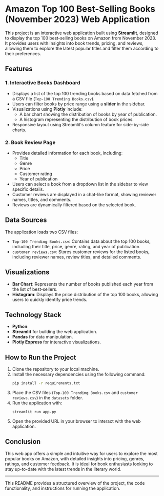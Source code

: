 # Amazon Top 100 Best-Selling Books (November 2023) Web Application

This project is an interactive web application built using **Streamlit**, designed to display the top 100 best-selling books on Amazon from November 2023. It provides users with insights into book trends, pricing, and reviews, allowing them to explore the latest popular titles and filter them according to their preferences.

## Features

### 1. **Interactive Books Dashboard**
   - Displays a list of the top 100 trending books based on data fetched from a CSV file (`Top-100 Trending Books.csv`).
   - Users can filter books by price range using a **slider** in the sidebar.
   - Visualizations using **Plotly** include:
     - A bar chart showing the distribution of books by year of publication.
     - A histogram representing the distribution of book prices.
   - Responsive layout using Streamlit's column feature for side-by-side charts.

### 2. **Book Review Page**
   - Provides detailed information for each book, including:
     - Title
     - Genre
     - Price
     - Customer rating
     - Year of publication
   - Users can select a book from a dropdown list in the sidebar to view specific details.
   - Customer reviews are displayed in a chat-like format, showing reviewer names, titles, and comments.
   - Reviews are dynamically filtered based on the selected book.

## Data Sources
The application loads two CSV files:
- `Top-100 Trending Books.csv`: Contains data about the top 100 books, including their title, price, genre, rating, and year of publication.
- `customer reviews.csv`: Stores customer reviews for the listed books, including reviewer names, review titles, and detailed comments.

## Visualizations
- **Bar Chart**: Represents the number of books published each year from the list of best-sellers.
- **Histogram**: Displays the price distribution of the top 100 books, allowing users to quickly identify price trends.

## Technology Stack
- **Python**
- **Streamlit** for building the web application.
- **Pandas** for data manipulation.
- **Plotly Express** for interactive visualizations.

## How to Run the Project

1. Clone the repository to your local machine.
2. Install the necessary dependencies using the following command:
   ```bash
   pip install -r requirements.txt
   ```
3. Place the CSV files (`Top-100 Trending Books.csv` and `customer reviews.csv`) in the `datasets` folder.
4. Run the application with:
   ```bash
   streamlit run app.py
   ```
5. Open the provided URL in your browser to interact with the web application.

## Conclusion
This web app offers a simple and intuitive way for users to explore the most popular books on Amazon, with detailed insights into pricing, genres, ratings, and customer feedback. It is ideal for book enthusiasts looking to stay up-to-date with the latest trends in the literary world.

---

This README provides a structured overview of the project, the code functionality, and instructions for running the application.